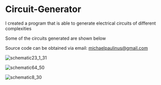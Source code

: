 # Circuit-Generator

I created a program that is able to generate electrical circuits of different complexities

Some of the circuits generated are shown below

Source code can be obtained via email: michaelpaulinus@gmail.com

![schematic23_1_31](https://user-images.githubusercontent.com/56998775/110235051-a352b480-7f36-11eb-8336-4ae3f8591bd6.jpg)

![schematic64_50](https://user-images.githubusercontent.com/56998775/110235052-a3eb4b00-7f36-11eb-996d-31574671a952.jpg)

![schematic8_30](https://user-images.githubusercontent.com/56998775/110235053-a483e180-7f36-11eb-801d-0af43f851cec.jpg)
